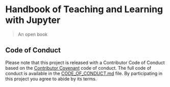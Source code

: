 # Handbook of Teaching and Learning with Jupyter

> An open book


## Code of Conduct

Please note that this project is released with a Contributor Code of Conduct
based on the [Contributor Covenant](http://contributor-covenant.org) code of conduct.
The full code of conduct is available in the
[CODE_OF_CONDUCT.md](https://github.com/barbagroup/jupyter-edu-book/blob/master/CODE-OF-CONDUCT.md)
file. By participating in this project you agree to abide by its terms.
